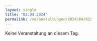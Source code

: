 ```yaml
---
layout: single
title: "02.04.2024"
permalink: /veranstaltungen/2024/04/02/
---
```


Keine Veranstaltung an diesem Tag.
